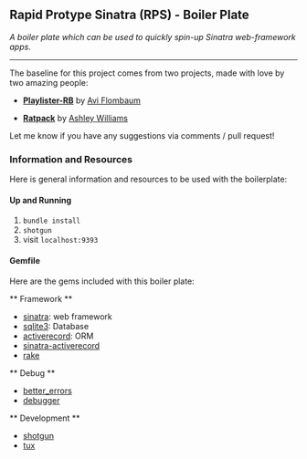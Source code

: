 ## Rapid Protype Sinatra (RPS) - Boiler Plate  

*A boiler plate which can be used to quickly spin-up Sinatra web-framework apps.*

---

The baseline for this project comes from two projects, made with love by two amazing people:

- **[Playlister-RB](https://github.com/aviflombaum/playlister-rb/tree/sinatra-app)** by [Avi Flombaum](www.github.com/aviflombaum)  

- **[Ratpack](https://github.com/ashleygwilliams/ratpack)** by [Ashley Williams](www.github.com/ashleygwilliams)

Let me know if you have any suggestions via comments / pull request!


### Information and Resources

Here is general information and resources to be used with the boilerplate:

#### Up and Running

1. `bundle install`
2. `shotgun`
3. visit `localhost:9393`

#### Gemfile

Here are the gems included with this boiler plate:


** Framework **  

- [sinatra](http://www.sinatrarb.com/): web framework
- [sqlite3](https://github.com/luislavena/sqlite3-ruby): Database
- [activerecord](http://guides.rubyonrails.org/active_record_querying.html): ORM
- [sinatra-activerecord](https://github.com/bmizerany/sinatra-activerecord)
- [rake](http://rake.rubyforge.org/)

** Debug **  

- [better_errors](https://github.com/charliesome/better_errors)
- [debugger](https://github.com/cldwalker/debugger)

** Development **  

- [shotgun](https://github.com/rtomayko/shotgun)
- [tux](http://tagaholic.me/2011/04/10/tux-a-sinatra-console.html)

